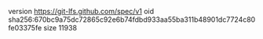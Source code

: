 version https://git-lfs.github.com/spec/v1
oid sha256:670bc9a75dc72865c92e6b74fdbd933aa55ba311b48901dc7724c80fe03375fe
size 11938

